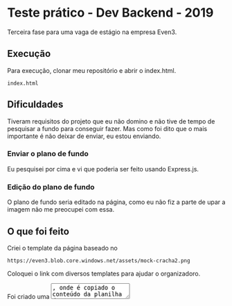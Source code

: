 # Teste prático - Dev Backend - 2019

Terceira fase para uma vaga de estágio na empresa Even3.

## Execução

Para execução, clonar meu repositório e abrir o index.html.

````
index.html
````

## Dificuldades

Tiveram requisitos do projeto que eu não domino e não tive de tempo de pesquisar a fundo para conseguir fazer. Mas como foi dito que o mais
importante é não deixar de enviar, eu estou enviando.

### Enviar o plano de fundo

Eu pesquisei por cima e vi que poderia ser feito usando Express.js.

### Edição do plano de fundo

O plano de fundo seria editado na página, como eu não fiz a parte de upar a imagem não me preocupei com essa.

## O que foi feito

Criei o template da página baseado no

````
https://even3.blob.core.windows.net/assets/mock-cracha2.png
````

Coloquei o link com diversos templates para ajudar o organizadoro.

Foi criado uma <textarea>, onde é copiado o conteúdo da planilha de participantes(Ctrl+C + Ctrl+V).

A impressão dos crachás é feita em um único PDF ao clicar no <button> Baixar crachás.

Como eu não enviei o plano de fundo, eu coloquei um dos exemplos de crachá na minha pasta do projeto. E usando pdfmake, eu o coloquei como
plano de fundo dos crachás. E como também não fiz a edição do plano de fundo, eu criei meu próprio template dos textos que vão no crachá.

````
{Nome}
{Instituição}(se houver)
{País}
````

## O que foi utilizado

### HTML, CSS, Bootstrap v4.0

Para lidar com as partes do front-end.

### JS

Para fazer a operação de 'confecção' e download dos crachás.

### pdfmake

A client/server side PDF printing in pure JS.

